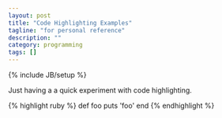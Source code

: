 ```yaml
---
layout: post
title: "Code Highlighting Examples"
tagline: "for personal reference"
description: ""
category: programming
tags: []
---
```

{% include JB/setup %}

Just having a a quick experiment with code highlighting.

{% highlight ruby %}
def foo
  puts 'foo'
end
{% endhighlight %}